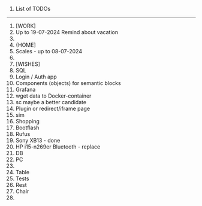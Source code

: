 1. List of TODOs

-----------------------

1. [WORK]
2. Up to 19-07-2024 Remind about vacation
3. 
4. {HOME]
5. Scales - up to 08-07-2024
6.
7. [WISHES]
8. SQL
9. Login / Auth app
10. Components (objects) for semantic blocks
11. Grafana
12. wget data to Docker-container
13. sc maybe a better candidate
14. Plugin or redirect/iframe page
15. sim
16. Shopping
17. Bootflash
18. Rufus
19. Sony XB13 - done
20. HP i15-n269er Bluetooth - replace
21. DB
22. PC
23. 
24. Table
25. Tests
26. Rest
27. Chair
28. 
